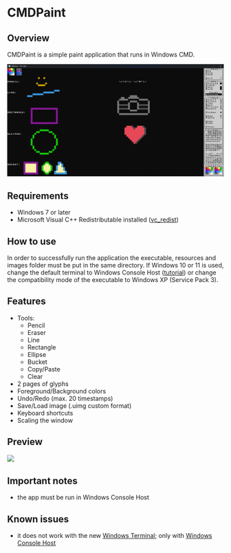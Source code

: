 # CMDPaint

## Overview
CMDPaint is a simple paint application that runs in Windows CMD.

![](https://github.com/MatheAndrei/CMDPaint/blob/main/preview/CMDPaint-screenshot.png)

## Requirements
- Windows 7 or later
- Microsoft Visual C++ Redistributable installed ([vc_redist](https://learn.microsoft.com/en-US/cpp/windows/latest-supported-vc-redist?view=msvc-170))

## How to use
In order to successfully run the application the executable, resources and images folder must be put in the same directory.
If Windows 10 or 11 is used, change the default terminal to Windows Console Host ([tutorial](https://windowsreport.com/windows-11-change-default-terminal/)) or change the compatibility mode of the executable to Windows XP (Service Pack 3).

## Features
- Tools:
  - Pencil
  - Eraser
  - Line
  - Rectangle
  - Ellipse
  - Bucket
  - Copy/Paste
  - Clear
- 2 pages of glyphs
- Foreground/Background colors
- Undo/Redo (max. 20 timestamps)
- Save/Load image (.uimg custom format)
- Keyboard shortcuts
- Scaling the window

## Preview
![](https://github.com/MatheAndrei/CMDPaint/blob/main/preview/CMDPaint-preview.gif)

## Important notes
- the app must be run in Windows Console Host

## Known issues
- it does not work with the new [Windows Terminal](https://en.wikipedia.org/wiki/Windows_Terminal); only with [Windows Console Host](https://en.wikipedia.org/wiki/Windows_Console)
